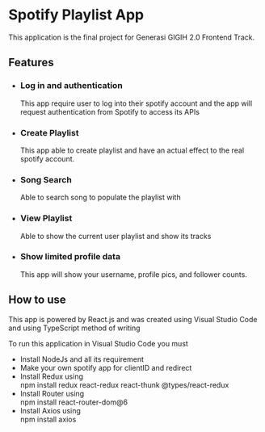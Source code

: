 <h1>Spotify Playlist App</h1>
This application is the final project for Generasi GIGIH 2.0 Frontend Track. 


<h2>Features</h2>
<ul>
    <li><h3>Log in and authentication</h3>
        This app require user to log into their spotify account and the app will request authentication from Spotify to access its APIs</li>
    <li><h3>Create Playlist</h3>
        This app able to create playlist and have an actual effect to the real spotify account. </li>
    <li><h3>Song Search</h3>
        Able to search song to populate the playlist with</li>
    <li><h3>View Playlist</h3>
        Able to show the current user playlist and show its tracks</li>
    <li><h3>Show limited profile data</h3>
        This app will show your username, profile pics, and follower counts.</li>
</ul>

<h2>How to use</h2>
<p>This app is powered by React.js and was created using Visual Studio Code and using TypeScript method of writing</p>
<p>To run this application in Visual Studio Code you must</p>
<ul>
    <li>Install NodeJs and all its requirement</li>
    <li>Make your own spotify app for clientID and redirect</li>
    <li>Install Redux using <div>npm install redux react-redux react-thunk @types/react-redux</div></li>
    <li>Install Router using <div>npm install react-router-dom@6</div></li>
    <li>Install Axios using <div>npm install axios</div></li>
</ul>


